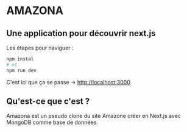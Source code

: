 # AMAZONA
## Une application pour découvrir next.js
Les étapes pour naviguer :
```bash
npm instal
# et
npm run dev
```
C'est ici que ça se passe -> [http://localhost:3000](http://localhost:3000)
## Qu'est-ce que c'est ?
Amazona est un pseudo clone du site Amazone créer en Next.js avec MongoDB comme base de données.